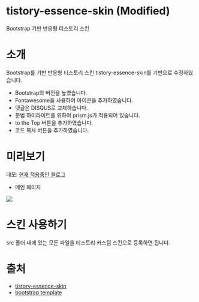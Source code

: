 # tistory-essence-skin (Modified)
Bootstrap 기반 반응형 티스토리 스킨

# 소개
Bootstrap를 기반 반응형 티스토리 스킨 tistory-essence-skin를 기반으로 수정하였습니다.

* Bootstrap의 버전을 높였습니다.
* Fontawesome을 사용하여 아이콘을 추가하였습니다.
* 댓글은 DISQUS로 교체하습니다.
* 문법 하이라이트를 위하여 prism.js가 적용되어 있습니다.
* to the Top 버튼을 추가하였습니다.
* 코드 복사 버튼을 추가하였습니다.


# 미리보기

데모: [현재 적용중인 블로그](https://rottk.tistory.com/)

* 메인 페이지

![](https://img1.daumcdn.net/thumb/R1280x0/?scode=mtistory2&fname=https%3A%2F%2Ft1.daumcdn.net%2Fcfile%2Ftistory%2F9985BE4A5B362AA515)


# 스킨 사용하기
src 폴더 내에 있는 모든 파일을 티스토리 커스텀 스킨으로 등록하면 됩니다.


# 출처
* [tistory-essence-skin](https://github.com/agemor/tistory-essence-skin)
* [bootstrap template](https://github.com/BlackrockDigital/startbootstrap-blog-home)
